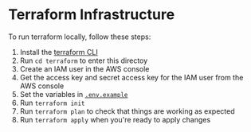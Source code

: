 # Terraform Infrastructure

To run terraform locally, follow these steps:

1. Install the [terraform CLI](https://developer.hashicorp.com/terraform/tutorials/aws-get-started/install-cli)
2. Run `cd terraform` to enter this directoy
3. Create an IAM user in the AWS console
4. Get the access key and secret access key for the IAM user from the AWS console
5. Set the variables in [`.env.example`](/terraform/.env.example)
6. Run `terraform init`
7. Run `terraform plan` to check that things are working as expected
8. Run `terraform apply` when you're ready to apply changes
